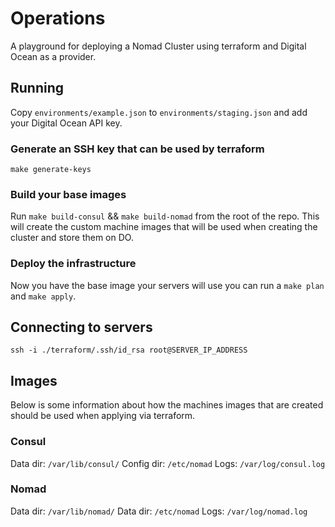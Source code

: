  # Operations

 A playground for deploying a Nomad Cluster using terraform and Digital Ocean as a provider.

## Running

Copy `environments/example.json` to `environments/staging.json` and add your Digital Ocean API key.

### Generate an SSH key that can be used by terraform

`make generate-keys`

### Build your base images

Run `make build-consul` && `make build-nomad` from the root of the repo. This will create the custom machine images that will be used when creating the cluster and store them on DO.

### Deploy the infrastructure

Now you have the base image your servers will use you can run a `make plan` and `make apply`.

## Connecting to servers

`ssh -i ./terraform/.ssh/id_rsa root@SERVER_IP_ADDRESS`

## Images

Below is some information about how the machines images that are created should be used when applying via terraform.

### Consul

Data dir: `/var/lib/consul/`
Config dir: `/etc/nomad`
Logs: `/var/log/consul.log`

### Nomad

Data dir: `/var/lib/nomad/`
Data dir: `/etc/nomad`
Logs: `/var/log/nomad.log`
